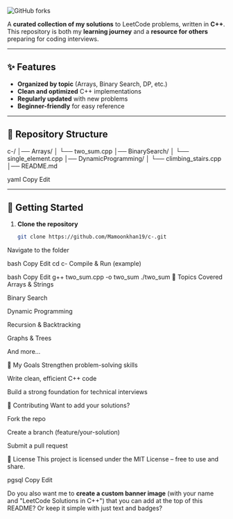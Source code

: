
![GitHub forks](https://img.shields.io/github/forks/Mamoonkhan19/c-?style=for-the-badge)

A **curated collection of my solutions** to LeetCode problems, written in **C++**. This repository is both my **learning journey** and a **resource for others** preparing for coding interviews.

---

## ✨ Features
- **Organized by topic** (Arrays, Binary Search, DP, etc.)
- **Clean and optimized** C++ implementations
- **Regularly updated** with new problems
- **Beginner-friendly** for easy reference

---

## 📂 Repository Structure
c-/
│── Arrays/
│ └── two_sum.cpp
│── BinarySearch/
│ └── single_element.cpp
│── DynamicProgramming/
│ └── climbing_stairs.cpp
│── README.md

yaml
Copy
Edit

---

## 🚀 Getting Started

1. **Clone the repository**
   ```bash
   git clone https://github.com/Mamoonkhan19/c-.git
Navigate to the folder

bash
Copy
Edit
cd c-
Compile & Run (example)

bash
Copy
Edit
g++ two_sum.cpp -o two_sum
./two_sum
🧠 Topics Covered
Arrays & Strings

Binary Search

Dynamic Programming

Recursion & Backtracking

Graphs & Trees

And more...

🎯 My Goals
Strengthen problem-solving skills

Write clean, efficient C++ code

Build a strong foundation for technical interviews

🤝 Contributing
Want to add your solutions?

Fork the repo

Create a branch (feature/your-solution)

Submit a pull request

📜 License
This project is licensed under the MIT License – free to use and share.

pgsql
Copy
Edit

Do you also want me to **create a custom banner image** (with your name and "LeetCode Solutions in C++") that you can add at the top of this README? Or keep it simple with just text and badges?